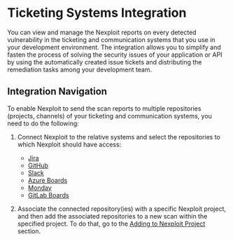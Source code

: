 # Ticketing Systems Integration
You can view and manage the Nexploit reports on every detected vulnerability in the ticketing and communication systems that you use in your development environment. The integration allows you to simplify and fasten the process of solving the security issues of your application or API by using the automatically created issue tickets and distributing the remediation tasks among your development team.  

## Integration Navigation <!-- {docsify-ignore} -->
To enable Nexploit to send the scan reports to multiple repositories (projects, channels) of your ticketing and communication systems, you need to do the following:
1. Connect Nexploit to the relative systems and select the repositories to which Nexploit should have access: 
    * [Jira](guide/pipeline-integration/ticketing-systems/integrating-with-nexploit/jira.md)
    * [GitHub](guide/pipeline-integration/ticketing-systems/integrating-with-nexploit/github.md)
    * [Slack](guide/pipeline-integration/ticketing-systems/integrating-with-nexploit/slack.md)
    * [Azure Boards](guide/pipeline-integration/ticketing-systems/integrating-with-nexploit/azure.md)
    * [Monday](guide/pipeline-integration/ticketing-systems/integrating-with-nexploit/monday.md)
    * [GitLab Boards](guide/pipeline-integration/ticketing-systems/integrating-with-nexploit/gitlab.md)

2. Associate the connected repository(ies) with a specific Nexploit project, and then add the associated repositories to a new scan within the specified project. To do that, go to the [Adding to Nexploit Project](guide/pipeline-integration/ticketing-systems/adding-to-project/integrating-with-project.md) section.